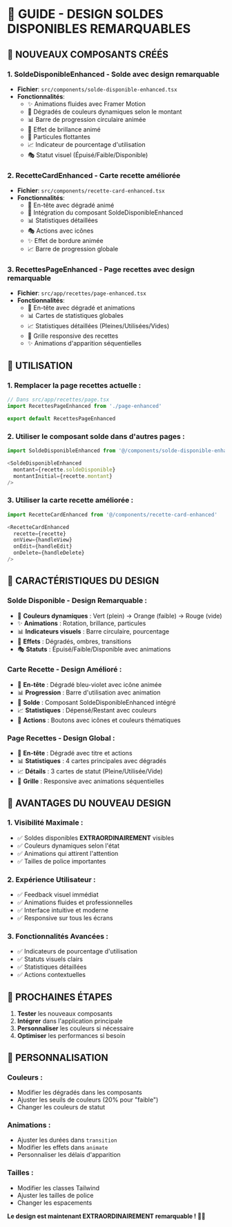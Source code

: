 # 🎨 GUIDE - DESIGN SOLDES DISPONIBLES REMARQUABLES

## 🚀 **NOUVEAUX COMPOSANTS CRÉÉS**

### 1. **SoldeDisponibleEnhanced** - Solde avec design remarquable
- **Fichier**: `src/components/solde-disponible-enhanced.tsx`
- **Fonctionnalités**:
  - ✨ Animations fluides avec Framer Motion
  - 🎨 Dégradés de couleurs dynamiques selon le montant
  - 📊 Barre de progression circulaire animée
  - 💫 Effet de brillance animé
  - 🎯 Particules flottantes
  - 📈 Indicateur de pourcentage d'utilisation
  - 🎭 Statut visuel (Épuisé/Faible/Disponible)

### 2. **RecetteCardEnhanced** - Carte recette améliorée
- **Fichier**: `src/components/recette-card-enhanced.tsx`
- **Fonctionnalités**:
  - 🎨 En-tête avec dégradé animé
  - 💎 Intégration du composant SoldeDisponibleEnhanced
  - 📊 Statistiques détaillées
  - 🎭 Actions avec icônes
  - ✨ Effet de bordure animée
  - 📈 Barre de progression globale

### 3. **RecettesPageEnhanced** - Page recettes avec design remarquable
- **Fichier**: `src/app/recettes/page-enhanced.tsx`
- **Fonctionnalités**:
  - 🎨 En-tête avec dégradé et animations
  - 📊 Cartes de statistiques globales
  - 📈 Statistiques détaillées (Pleines/Utilisées/Vides)
  - 🎯 Grille responsive des recettes
  - ✨ Animations d'apparition séquentielles

## 🎯 **UTILISATION**

### **1. Remplacer la page recettes actuelle :**
```typescript
// Dans src/app/recettes/page.tsx
import RecettesPageEnhanced from './page-enhanced'

export default RecettesPageEnhanced
```

### **2. Utiliser le composant solde dans d'autres pages :**
```typescript
import SoldeDisponibleEnhanced from '@/components/solde-disponible-enhanced'

<SoldeDisponibleEnhanced
  montant={recette.soldeDisponible}
  montantInitial={recette.montant}
/>
```

### **3. Utiliser la carte recette améliorée :**
```typescript
import RecetteCardEnhanced from '@/components/recette-card-enhanced'

<RecetteCardEnhanced
  recette={recette}
  onView={handleView}
  onEdit={handleEdit}
  onDelete={handleDelete}
/>
```

## 🎨 **CARACTÉRISTIQUES DU DESIGN**

### **Solde Disponible - Design Remarquable :**
- 🎨 **Couleurs dynamiques** : Vert (plein) → Orange (faible) → Rouge (vide)
- ✨ **Animations** : Rotation, brillance, particules
- 📊 **Indicateurs visuels** : Barre circulaire, pourcentage
- 💫 **Effets** : Dégradés, ombres, transitions
- 🎭 **Statuts** : Épuisé/Faible/Disponible avec animations

### **Carte Recette - Design Amélioré :**
- 🎨 **En-tête** : Dégradé bleu-violet avec icône animée
- 📊 **Progression** : Barre d'utilisation avec animation
- 💎 **Solde** : Composant SoldeDisponibleEnhanced intégré
- 📈 **Statistiques** : Dépensé/Restant avec couleurs
- 🎯 **Actions** : Boutons avec icônes et couleurs thématiques

### **Page Recettes - Design Global :**
- 🎨 **En-tête** : Dégradé avec titre et actions
- 📊 **Statistiques** : 4 cartes principales avec dégradés
- 📈 **Détails** : 3 cartes de statut (Pleine/Utilisée/Vide)
- 🎯 **Grille** : Responsive avec animations séquentielles

## 🚀 **AVANTAGES DU NOUVEAU DESIGN**

### **1. Visibilité Maximale :**
- ✅ Soldes disponibles **EXTRAORDINAIREMENT** visibles
- ✅ Couleurs dynamiques selon l'état
- ✅ Animations qui attirent l'attention
- ✅ Tailles de police importantes

### **2. Expérience Utilisateur :**
- ✅ Feedback visuel immédiat
- ✅ Animations fluides et professionnelles
- ✅ Interface intuitive et moderne
- ✅ Responsive sur tous les écrans

### **3. Fonctionnalités Avancées :**
- ✅ Indicateurs de pourcentage d'utilisation
- ✅ Statuts visuels clairs
- ✅ Statistiques détaillées
- ✅ Actions contextuelles

## 🎯 **PROCHAINES ÉTAPES**

1. **Tester** les nouveaux composants
2. **Intégrer** dans l'application principale
3. **Personnaliser** les couleurs si nécessaire
4. **Optimiser** les performances si besoin

## 🎨 **PERSONNALISATION**

### **Couleurs :**
- Modifier les dégradés dans les composants
- Ajuster les seuils de couleurs (20% pour "faible")
- Changer les couleurs de statut

### **Animations :**
- Ajuster les durées dans `transition`
- Modifier les effets dans `animate`
- Personnaliser les délais d'apparition

### **Tailles :**
- Modifier les classes Tailwind
- Ajuster les tailles de police
- Changer les espacements

**Le design est maintenant EXTRAORDINAIREMENT remarquable ! 🎨✨**
